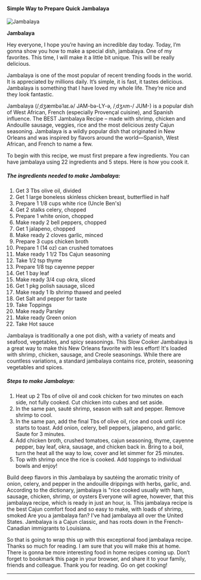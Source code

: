             

#### Simple Way to Prepare Quick Jambalaya

![Jambalaya](https://img-global.cpcdn.com/recipes/f3887a6b2318f211/751x532cq70/jambalaya-recipe-main-photo.jpg)

**Jambalaya**

Hey everyone, I hope you’re having an incredible day today. Today, I’m gonna show you how to make a special dish, jambalaya. One of my favorites. This time, I will make it a little bit unique. This will be really delicious.

Jambalaya is one of the most popular of recent trending foods in the world. It is appreciated by millions daily. It’s simple, it is fast, it tastes delicious. Jambalaya is something that I have loved my whole life. They’re nice and they look fantastic.

Jambalaya (/ˌdʒæmbəˈlaɪ.ə/ JAM-bə-LY-ə, /ˌdʒʌm-/ JUM-) is a popular dish of West African, French (especially Provençal cuisine), and Spanish influence. The BEST Jambalaya Recipe – made with shrimp, chicken and Andouille sausage, veggies, rice and the most delicious zesty Cajun seasoning. Jambalaya is a wildly popular dish that originated in New Orleans and was inspired by flavors around the world—Spanish, West African, and French to name a few.

To begin with this recipe, we must first prepare a few ingredients. You can have jambalaya using 22 ingredients and 5 steps. Here is how you cook it.

##### The ingredients needed to make Jambalaya:

1.  Get 3 Tbs olive oil, divided
2.  Get 1 large boneless skinless chicken breast, butterflied in half
3.  Prepare 1 1/8 cups white rice (Uncle Ben's)
4.  Get 2 stalks celery, chopped
5.  Prepare 1 white onion, chopped
6.  Make ready 2 bell peppers, chopped
7.  Get 1 jalapeno, chopped
8.  Make ready 2 cloves garlic, minced
9.  Prepare 3 cups chicken broth
10.  Prepare 1 (14 oz) can crushed tomatoes
11.  Make ready 1 1/2 Tbs Cajun seasoning
12.  Take 1/2 tsp thyme
13.  Prepare 1/8 tsp cayenne pepper
14.  Get 1 bay leaf
15.  Make ready 3/4 cup okra, sliced
16.  Get 1 pkg polish sausage, sliced
17.  Make ready 1 lb shrimp thawed and peeled
18.  Get Salt and pepper for taste
19.  Take Toppings
20.  Make ready Parsley
21.  Make ready Green onion
22.  Take Hot sauce

Jambalaya is traditionally a one pot dish, with a variety of meats and seafood, vegetables, and spicy seasonings. This Slow Cooker Jambalaya is a great way to make this New Orleans favorite with less effort! It's loaded with shrimp, chicken, sausage, and Creole seasonings. While there are countless variations, a standard jambalaya contains rice, protein, seasoning vegetables and spices.

##### Steps to make Jambalaya:

1.  Heat up 2 Tbs of olive oil and cook chicken for two minutes on each side, not fully cooked. Cut chicken into cubes and set aside.
2.  In the same pan, sauté shrimp, season with salt and pepper. Remove shrimp to cool.
3.  In the same pan, add the final Tbs of olive oil, rice and cook until rice starts to toast. Add onion, celery, bell peppers, jalapeno, and garlic. Saute for 3 minutes.
4.  Add chicken broth, crushed tomatoes, cajun seasoning, thyme, cayenne pepper, bay leaf, okra, sausage, and chicken back in. Bring to a boil, turn the heat all the way to low, cover and let simmer for 25 minutes.
5.  Top with shrimp once the rice is cooked. Add toppings to individual bowls and enjoy!

Build deep flavors in this Jambalaya by sautéing the aromatic trinity of onion, celery, and pepper in the andouille drippings with herbs, garlic, and. According to the dictionary, jambalaya is "rice cooked usually with ham, sausage, chicken, shrimp, or oysters Everyone will agree, however, that this jambalaya recipe, which is ready in just an hour, is. This jambalaya recipe is the best Cajun comfort food and so easy to make, with loads of shrimp, smoked Are you a jambalaya fan? I've had jambalaya all over the United States. Jambalaya is a Cajun classic, and has roots down in the French-Canadian immigrants to Louisiana.

So that is going to wrap this up with this exceptional food jambalaya recipe. Thanks so much for reading. I am sure that you will make this at home. There is gonna be more interesting food in home recipes coming up. Don’t forget to bookmark this page in your browser, and share it to your family, friends and colleague. Thank you for reading. Go on get cooking!

* * *